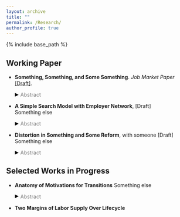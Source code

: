 ```yaml
---
layout: archive
title: ""
permalink: /Research/
author_profile: true
---
```


{% include base_path %}

## Working Paper

* __Something, Something, and Some Something__. _Job Market Paper_ [[Draft]](https://SteveShelnanMa.github.io/workingpaper/AKM.pdf).   
  <div class="toggle-abstract" onclick="toggleAbstract(event)">
    <div class="triangle-right"></div><span class="abstract-text">Abstract</span>
  </div>
  <div class="abstract-content" style="display:none;">
    <p>Here is the first abstract of the paper.</p>
  </div>

* __A Simple Search Model with Employer Network__, [Draft]  
  Something else  
  <div class="toggle-abstract" onclick="toggleAbstract(event)">
    <div class="triangle-right"></div><span class="abstract-text">Abstract</span>
  </div>
  <div class="abstract-content" style="display:none;">
    <p>Here is the abstract of the paper 2. This paper studies this and that using the data bla. I document that this and that and set a model to do this.</p>
  </div>
  
* __Distortion in Something and Some Reform__, with someone [Draft]  
  Something else  
  <div class="toggle-abstract" onclick="toggleAbstract(event)">
    <div class="triangle-right"></div><span class="abstract-text">Abstract</span>
  </div>
  <div class="abstract-content" style="display:none;">
    <p>Here is the abstract of the paper 3. This paper studies this and that using the data bla. I document that this and that and set a model to do this.</p>
  </div>

## Selected Works in Progress
* __Anatomy of Motivations for Transitions__
  Something else  
  <div class="toggle-abstract" onclick="toggleAbstract(event)">
    <div class="triangle-right"></div><span class="abstract-text">Abstract</span>
  </div>
  <div class="abstract-content" style="display:none;">
    <p>This paper focus on the motivations for transitions in U.S. labor market. Explore from demographics, wealth, lifecycle. </p>
  </div>

* __Two Margins of Labor Supply Over Lifecycle__


  
<style>
.toggle-abstract {
  cursor: pointer;
  display: flex;
  align-items: center;
}

.triangle-right {
  width: 0; 
  height: 0; 
  border-top: 5px solid transparent;
  border-bottom: 5px solid transparent; 
  border-left: 10px solid black; /* Adjust color */
}

.triangle-down {
  width: 0; 
  height: 0; 
  border-left: 5px solid transparent;
  border-right: 5px solid transparent;  
  border-top: 10px solid black; /* Adjust color */
}

.abstract-text {
  color: grey;
  margin-left: 5px;
}

/*abstract-content {
  display: none;
  margin-top: 2px; 
  /* This decreases the space between the toggle and the content */
/*}*/
div.abstract-content {
  margin-top: 2px;
}

</style>

<script>
document.addEventListener('DOMContentLoaded', (event) => {
  window.toggleAbstract = function(event) {
    event.preventDefault();
    var toggleContainer = event.target.closest('.toggle-abstract');
    var content = toggleContainer.nextElementSibling;
    var triangle = toggleContainer.querySelector('.triangle-right, .triangle-down');
    if (content.style.display === "none" || content.style.display === "") {
      content.style.display = "block";
      triangle.className = "triangle-down";
    } else {
      content.style.display = "none";
      triangle.className = "triangle-right";
    }
  }
});
</script>
